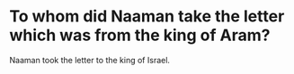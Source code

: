 # To whom did Naaman take the letter which was from the king of Aram?

Naaman took the letter to the king of Israel.
